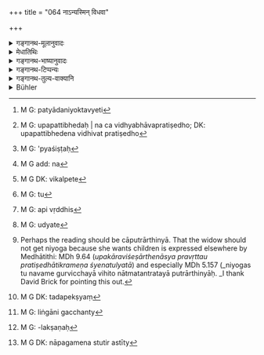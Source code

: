 +++
title = "064 नाऽन्यस्मिन् विधवा"

+++

<details><summary>गङ्गानथ-मूलानुवादः</summary>

By twice-born persons the widow shall not be ‘authorised’ in regard to another person; by ‘authorising’ her in regard to another, they would violate the eternal law.—(64)
</details>

<details><summary>मेधातिथिः</summary>

पूर्वेण विहितस्य नियोगस्य प्रतिषेधो ऽयम् । 

- <u>तत्र केचिद्</u> विधवाग्रहणान् मृतभर्तृकायाः प्रतिषेधः, क्लीबेन तु पत्या नियोक्तव्येति[^१५३] विधिप्रतिषेधौ विभक्तविषयाव् इति प्रतिपन्नाः । 


[^१५३]:
     M G: patyādaniyoktavyeti

- <u>अन्ये तु</u> विधिवाक्ये संतानविच्छेदस्य निमित्तश्रवणात् तस्य च क्लीबव्याधितयोर् मृतस्याप्य् उपपत्तिः । तथा च विधिवत् प्रतिषेधो[^१५४] ऽप्य् अविशिष्ट एव । अपेतधवसंबन्धा विधवेत्य् उच्यते । तत् तुल्यम् उभयत्रापि । 


[^१५४]:
     M G: upapattibhedaḥ | na ca vidhyabhāvapratiṣedho; DK: upapattibhedena vidhivat pratiṣedho

- अवश्यं चैतद् एवं विज्ञेयम् । इतरथा घृताभ्यक्तादिनियमो ऽपि क्लीबेन नियुज्यमानाया न स्यात् । तत्रापि ह्य् आमनन्ति- "विधवायां नियुक्तश् च घृताक्तः" (म्ध् ९.६०) इति । तस्माद् विहितस्याविशेषेण प्रतिषेधो ऽप्य् अविशिष्टः[^१५५] । अतश् च विषयसमत्वे विधिनिषेधयोर् विकल्पः । अयं च नित्यो ऽपत्योत्पादनविधिर्[^१५६] विकल्प एव कल्पते, ग्रहणाग्रहणवत् । 


[^१५६]:
     M G add: na


[^१५५]:
     M G: 'pyaśiṣṭaḥ

- <u>यदा</u> तु "पुत्रेण जयति" (म्ध् ९.१३७) इत्येवमादिफलोत्पादनविधिस् तदासत्य् अपत्ये तत्कार्यस्यौर्ध्वदेहिकस्योपकारस्याभावाद् भिन्नफलयोः कुतो विकल्पः । समानविषयौ विधिनिषेधाव् एकर्थे विकल्प्येते[^१५७] । षोडशीग्रहणाग्रहणयोर् इति केचित् । 


[^१५७]:
     M G DK: vikalpete

- <u>उक्तम्</u> अङ्गभूयस्त्वे फलभूयस्त्वम् । प्रधानकार्यसिद्धौ त्व् अविशेषः । तस्माद् अस्मिन् पक्षे पुत्रोपकाराभावम् आह । उपकारविशेषार्थेनास्य प्रवृत्तौ प्रतिषेधातिक्रमेण श्येनतुल्यता । 

- इदं त्व् अत्र निरूप्यम् । यो ऽसौ नियुज्यते स किम् इति प्रवर्तते । न हि तस्य विधिर् अस्ति- "नियुक्तेन गन्तव्यम्" इति । स्त्रियाः पुनर् विद्यते "सम्यक् स्त्रिया नियुक्तया" (म्ध् ९.५९) इति । न च[^१५८] "देवरादिषु प्रवर्तमानेषु स्त्रिया नियोगसिद्धिर् इत्य् अर्थः । तेषां अपि प्रवृत्तिस्[^१५९] तद्विधिना क्षेत्रज ईप्सितः" इति वाच्यम् । यतो रागतः प्रवृत्तिर् उपपद्यते[^१६०] । घृताक्तादिनियमविधानम् अनर्थकम् इति चेन् नानर्थकम् । तथानियमैर् उत्पन्ने क्षेत्रजव्यपदेशो नान्य इति । 


[^१६०]:
     M G: udyate


[^१५९]:
     M G: api vṛddhis


[^१५८]:
     M G: tu

- <u>यद् अपि</u> गुरुवचनं कर्तव्यम् इति केचित् प्रवृत्तिनिबन्धनम् आहुः । 

- <u>एवं सति</u> सुरापानादिष्व् अपि गुर्विच्छया प्रवृत्तिः प्राप्नोति । न चासौ गुरुर् अकार्ये यः प्रवर्तयति,

- गुरोर् अप्य् अवलिप्तस्य कार्याकार्यम् अजानतः ।

- उत्पथप्रतिपन्नस्य परित्यागो विधीयते ॥

इति स्मरणात् । परित्यागश् च गुरुकार्यान् निवृत्तिः । 

- एतेनैतद् अपि प्रत्युक्तम्- यन् नियमातिक्रमपातित्यवचनं नियमपूर्विकां वृत्तिम् अनुजानाति "ताव् उभौ पतितौ स्याताम्" (म्ध् ९.६३) इति । इतरथा सर्वप्रकारं गच्छतः पातित्यम् इति विशेषपातित्यम् अनुपपन्नम् । यतस् तन् न केवलस्य पुंसः श्रूयते, किं तर्हि स्त्रिया इति । तस्याश् च पुत्रार्थिन्या[^१६१] नियोगो विहितः । तदपेक्षं[^१६२] हि व्यतिक्रमे पतितवचनम् "ताव् उभौ पतितौ स्यायाम्" (म्ध् ९.६३) इति । असति व्यतिक्रम एकः पतितः पुमान् एव, अतिक्रमे तु द्वाव् अपीत्य् एवम् अपि लिङ्गान् निर्गच्छत्य्[^१६३] एव । 


[^१६३]:
     M G: liṅgāni gacchanty


[^१६२]:
     M G DK: tadapekṣyaṃ


[^१६१]:
     Perhaps the reading should be cāputrārthinyā. That the widow should not get niyoga because she wants children is expressed elsewhere by Medhātithi: MDh 9.64 (_upakāraviśeṣārthenāsya pravṛttau pratiṣedhātikrameṇa śyenatulyatā_) and especially MDh 5.157 (_niyogas tu navame gurvicchayā vihito nātmatantratayā putrārthinyāḥ. _I thank David Brick for pointing this out.

- <u>तस्माद्</u> देवरादिविधिलक्षणा[^१६४] प्रवृत्तिः कथम् इति वक्तव्यम् । 


[^१६४]:
     M G: -lakṣaṇaḥ

- <u>उच्यते</u> । व्यासादिदर्शनेनापत्यपिण्डदान इव क्षेत्रजोत्पत्त्यर्थं सपिण्डानां गुरुनियोगापेक्षा । तदा नोपगमने च्युतिर् अस्तीत्य्[^१६५] अनुमन्तव्यम् । न हि महात्मनां रागलक्षणप्रवृत्तिर् अभ्युपगन्तुं न्याय्या । यच् चोक्तं नियमातिक्रमे पतितत्ववचनं लिङ्गम् इति, तद् अयुक्तम् । यतः पुंसः पतितत्वे पतितोत्पन्नस्याधिकाराभावाद् उत्पादनम् अनर्थकम् । तस्माद् अस्ति देवरादिविधेर् आभासो ऽयम् ॥ ९.६४ ॥


[^१६५]:
     M G DK: nāpagamena stutir astīty
</details>

<details><summary>गङ्गानथ-भाष्यानुवादः</summary>

This is the prohibition of the practice of ‘authorisation’, which has been sanctioned in the foregoing texts.

In this connection, some people have held the following view:—“Inasmuch as the text contains the term ‘*widow*’, it prohibits the practice only with reference to the woman whose husband is dead; so that the impotent husband should still ‘authorise’ his wife; both the sanction and the prohibition would thus have distinct spheres of application.”

Others, however, have held the following opinion:—“The text, that sanctions the practice mentions the *failure of issue* as the occasion for it; and as a matter of fact, this occasion is equally present in both cases,—in the case of the husband being impotent or invalided, as also in that of his being dead. So that as the sanction, so the prohibition also, must be accepted as free from restrictions. Then again, a woman is called ‘*vidhavā*’ (widow) when she ceases to have any intercourse with her ‘*dhava*’ or husband; and this condition is equally present in both cases.”

It is this latter view that has to be accepted; as otherwise, the rules regarding ‘anointment with clarified butter’ and other details would not be applicable to the case of ‘authorisation’ by the impotent or invalided husband; because the text that lays down that rule uses the term ‘widow’—“He who has been authorised *in regard to the widow*, etc.’ (Verse 60). For these reasons, just as the preceding sanction, so the subsequent prohibition also, should be taken as free from all limitations. And thus the sphere of application of both being the same, we must take the case as being one of *option*. This option is possible only in view of the obligatory character of the injunction regarding the begetting of children; the case being analogous to the option bearing upon the ‘holding’ and ‘not holding’ of the *Śoḍaśi* Cups. If, on the other hand, the injunction of begetting a son were regarded as consisting in such assertions as ‘by means of a son one wins heaven’, and so forth, (where the act of begetting a son is put forward as loading to a certain desirable result), the effect of one having no children would only be the non-performance of the after-death rites. So that the results of the two acts (begetting of a child by ‘authorisation’ and not begetting a. child by that method) would be totally distinct; and under the circumstances, whence could there he any
*option*? It is only when the sanction and the prohibition both hear
upon the same object that there can be *option*; as is the case with the ‘holding’ and ‘not holding’ of the *Śoḍaśi* Cups.

It has already been pointed out that when an act is done along with all its subsidiary details, its results are fuller than what they are when it is done without those details; but so far as the accomplishment of the main act itself is concerned, there is no difference. So that, in this case the only effect would be that the man not having recourse to the practice would fail to obtain the benefits that would he conferred by the son; and if he has recourse to the practice with a view to obtaining those special benefits, then he would he transgressing the prohibition, and his act would stand on the same footing as the performance of the *Śyena* sacrififie (which is performed for the special purpose of obtaining the death of the enemy, and involves the transgression of the prohibition of all *hilling*).

“In connection with this object, the following point deserves to be considered in regard to the man who is ‘authorised’ (to have connection with the ‘widow’)—Why does he have recourse to the act? There is no such injunction for him as that ‘when one is *authorised* he should have intercourse with the widow’; as there *is* for the woman, in the form of the text (59)—‘the woman, being duly authorised, etc.’ It would not be right to argue that—“since the ‘authorisation’ of the woman can he accomplished only when her younger brother-in-law or some other male relation would also ad, the action of these latter also is implied by that same injunction (which prescribes the^(‘)authorisation’ of the woman),—since what is desired by the women is the *Kṣetraja* son (and this cannot be obtained without the action of the male).”

“This cannot be right, because the action of tin; male might proceed from carnal desire also.

“If the injunction did not imply the action of the male, there would be no sense in the rules laying down *anointing with clarified butter* and other details.

“These rules would not he meaningless; as their meaning would he that the son can he called ‘*Kṣetraja*’ only when he is born in the manner prescribed, and in no other circumstances.

“Some people have leld that the general injunction that ‘one must obey the injunction of his elders’ is what prompts the male in question.

“But if this were allowed, then one would he justified in drinking wine and doing such forbidden ads, by the wish of his elders to do so. As a matter of fact, one who would prompt the man to have recourse to such acts would not be an ‘elder’ at all. Then again, there is the law—‘The abandoning of the elder is enjoined, if he is vain or ignorant of what should and what should not be done, or has recourse to the wrong path’; and the ‘abandoning’ meant here can only consist in *ceasing to work for the elder*.

“This same reasoning does away with the following view also:—‘The assertion, (in 63) that by acting contrary to the rules relating to the details of the practice of ‘authorisation,’ the parties concerned become outcasts, implies the sanctioning of the action of both, in accordance with those rules. Otherwise, if the action of the man involved the penalty of outcasting in all kinds of intercourse, there would be no point in the declaration that he becomes an outcast under the special circumstances (of acting contrary to the rules).’

“Then again, the idea, that—‘in the case of there being no transgression of the rules the man alone becomes an outcast, whereas, when there is transgression of them, both parties become outcasts’—is also derived from the indicative power of the texts themselves.

“Thus then, the action of the youger brother in-law and other male relations has got to be explained (and justified).”

Our explanation is as follows:—Judging from the instance of Vyāsa and others, it has to be admitted that, in the begetting of the ‘*Kṣetraja*’ son, if one acts according to the behests of his elders, there can be nothing wrong in it In the case of Vyāsa and other great men, their action can never be regarded as having been prompted by carnal desire.’ Then, as for the argument that “the assertion that the parties become outcasts if they transgress the rules, is indicative of the act of the male”.—this cannot be right; for, if the male became an outcast, then, the son born of him would not be entitled to the performance of any rites; so that the begetting of the child would be absolutely futile. From all this, it follows that there is just a semblance of an injunction for the action of the younger brother-in-law or other male relations.—(64)
</details>

<details><summary>गङ्गानथ-टिप्पन्यः</summary>

“Verses 64-68 flatly contradict the rules given in the preceding ones.
But it by no means follows that they are a modern addition, as held by
Hopkins. For the same view is expressed by Āpastamba, 2.27.2-6, and was
held, according to Baudhāyana, 2.3.34, by Aupajandhani. Moreover,
Bṛhaspati Smṛti states expressly (Colebrook Dig. CLVII) that the
contradictory statement occurred in the Mānava Dharmaśātra as known to
the author.”—Buhler.

This verse is quoted in *Mitākṣarā* (2.136), as prohibiting
*niyoga*;—again under 2.127, to the same effect, where *Bālambhaṭṭī*
adds that ‘*anyasmin*’ means ‘other than the husband.’

It is quoted in *Vīramitrodaya* (Saṃskāra, p. 737), which remarks that
the term ‘*vidhavā*’ here stands for the woman, whose husband has died
after the marriage has been performed;—then it seeks to reconcile the
apparent contradiction between verses 59 and 60 (permitting *Niyoga*) on
the one hand, and verses 64-68 (forbidding it) on the other; the
sanction is meant for the girl who is widowed after verbal betrothal,
before marriage; while the prohibition applies to one who is widowed
after marriage; this, it adds, is made clear by verse 65, which refers
to the ‘mantras recited during the marriage-ceremony.’ It concludes
therefore that there is no room for any doubts regarding the opinion of
Manu, adumbrated in *Mitākṣarā*.

It is quoted in *Nṛsiṃhaprasāda* (Vyavahāra, 38a);—in *Smṛticandrikā*
(Saṃskāra, p. 226), which says that this prohibition is meant for the
*Kali-age*;—and in *Vīramitrodaya* (Vyavahāra, 186a).
</details>

<details><summary>गङ्गानथ-तुल्य-वाक्यानि</summary>

**(verses 9.60-68)  
**

See Comparative notes for [Verse
9.60].
</details>

<details><summary>Bühler</summary>

064	By twice-born men a widow must not be appointed to (cohabit with) any other (than her husband); for they who appoint (her) to another (man), will violate the eternal law.
</details>
